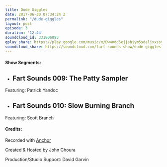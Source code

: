 ```yaml
---
title: Dude Giggles
date: 2017-06-30 07:34:24 Z
permalink: "/dude-giggles"
layout: post
episode: 3
duration: '12:44'
soundcloud_id: 331806093
gplay_share: https://play.google.com/music/m/Dw4ndd5ejjshjym5sdeljxxssya?t=Dude_Giggles-Fart_Sounds
soundcloud_share: https://soundcloud.com/fart-sounds-show/dude-giggles
---
```


#### Show Segments:

- ## Fart Sounds 009: The Patty Sampler
Featuring: Patrick Yandoc
- ## Fart Sounds 010: Slow Burning Branch
Featuring: Scott Branch

#### Credits:

Recorded with [Anchor](http://anchor.fm)

Created & Hosted by John Choura

Production/Studio Support: David Garvin
